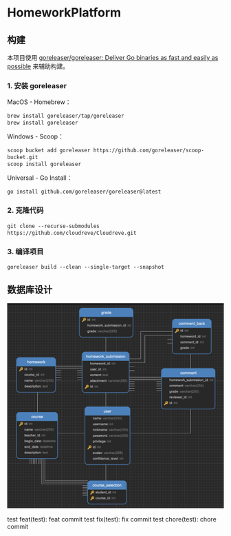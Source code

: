 # HomeworkPlatform

## 构建

本项目使用 [goreleaser/goreleaser: Deliver Go binaries as fast and easily as possible](https://github.com/goreleaser/goreleaser) 来辅助构建。

### 1. 安装 goreleaser

MacOS - Homebrew：

```shell
brew install goreleaser/tap/goreleaser
brew install goreleaser
```

Windows - Scoop：

```shell
scoop bucket add goreleaser https://github.com/goreleaser/scoop-bucket.git
scoop install goreleaser
```

Universal - Go Install：

```shell
go install github.com/goreleaser/goreleaser@latest
```

### 2. 克隆代码

```shell
git clone --recurse-submodules https://github.com/cloudreve/Cloudreve.git
```

### 3. 编译项目

```shell
goreleaser build --clean --single-target --snapshot
```

## 数据库设计

![DB Design](image.png)

test feat(test): feat commit
test fix(test): fix commit
test chore(test): chore commit